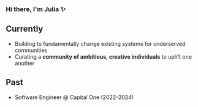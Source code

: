 ### Hi there, I'm Julia ✨

## Currently
- Building to fundamentally change existing systems for underserved communities
- Curating a **community of ambitious, creative individuals** to uplift one another

## Past
- Software Engineer @ Capital One (2022-2024)
